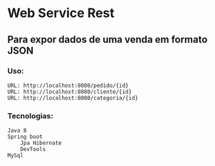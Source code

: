 # Web Service Rest 
## Para expor dados de uma venda em formato JSON

### Uso:
    URL: http://localhost:8080/pedido/{id}
    URL: http://localhost:8080/cliente/{id}
    URL: http://localhost:8080/categoria/{id}
 
 
### Tecnologias: 
    Java 8
    Spring boot
        Jpa Hibernate
        DevTools
    MySql

